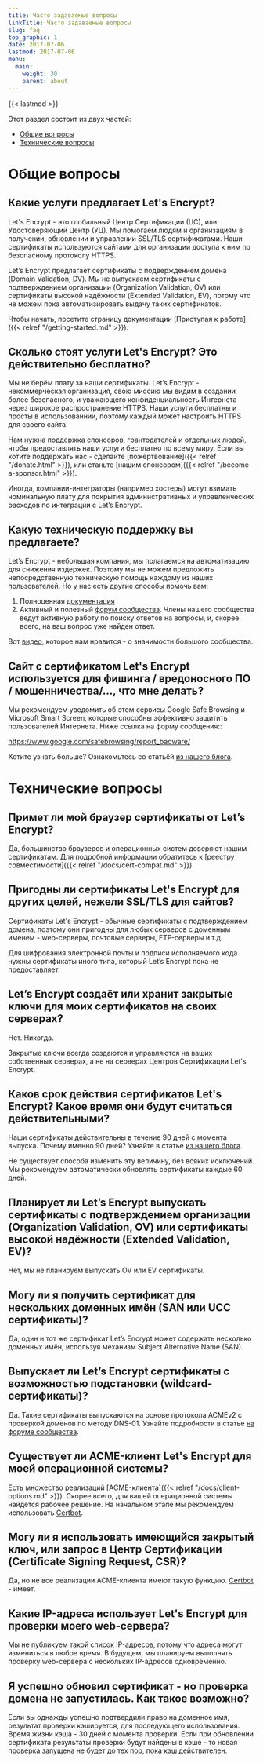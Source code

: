 ```yaml
---
title: Часто задаваемые вопросы
linkTitle: Часто задаваемые вопросы
slug: faq
top_graphic: 1
date: 2017-07-06
lastmod: 2017-07-06
menu:
  main:
    weight: 30
    parent: about
---
```


{{< lastmod >}}

Этот раздел состоит из двух частей:

* [Общие вопросы](#general)
* [Технические вопросы](#technical)

# <a name="general">Общие вопросы</a>

## Какие услуги предлагает Let's Encrypt?

Let's Encrypt - это глобальный Центр Сертификации (ЦС), или Удостоверяющий Центр (УЦ). Мы помогаем людям и организациям в получении, обновлении и управлении SSL/TLS сертификатами. Наши сертификаты используются сайтами для организации доступа к ним по безопасному протоколу HTTPS.

Let’s Encrypt предлагает сертификаты с подверждением домена (Domain Validation, DV). Мы не выпускаем сертификаты с подтверждением организации (Organization Validation, OV) или сертификаты высокой надёжности (Extended Validation, EV), потому что не можем пока автоматизировать выдачу таких сертификатов.

Чтобы начать, посетите страницу документации [Приступая к работе]({{< relref "/getting-started.md" >}}).

## Сколько стоят услуги Let's Encrypt? Это действительно бесплатно?

Мы не берём плату за наши сертификаты. Let’s Encrypt - некоммерческая организация, свою миссию мы видим в создании более безопасного, и уважающего конфиденциальность Интернета через широкое распространение HTTPS. Наши услуги бесплатны и просты в использованнии, поэтому каждый может настроить HTTPS для своего сайта.

Нам нужна поддержка спонсоров, грантодателей и отдельных людей, чтобы предоставлять наши услуги бесплатно по всему миру. Если вы хотите поддержать нас - сделайте [пожертвование]({{< relref "/donate.html" >}}), или станьте [нашим спонсором]({{< relref "/become-a-sponsor.html" >}}).

Иногда, компании-интеграторы (например хостеры) могут взимать номинальную плату для покрытия административных и управленческих расходов по интеграции с Let’s Encrypt.

## Какую техническую поддержку вы предлагаете?

Let’s Encrypt - небольшая компания, мы полагаемся на автоматизацию для снижения издержек. Поэтому мы не можем предложить непосредственную техническую помощь каждому из наших пользователей. Но у нас есть другие способы помочь вам:

1. Полноценная [документация](/ru/docs/)
2. Активный и полезный [форум сообщества](https://community.letsencrypt.org/). Члены нашего сообщества ведут активную работу по поиску ответов на  вопросы, и, скорее всего, на ваш вопрос уже найден ответ.

Вот [видео](https://www.youtube.com/watch?v=Xe1TZaElTAs), которое нам нравится - о значимости большого сообщества.

## Сайт с сертификатом Let's Encrypt используется для фишинга / вредоносного ПО / мошенничества/..., что мне делать?

Мы рекомендуем уведомить об этом сервисы Google Safe Browsing и Microsoft Smart Screen, которые способны эффективно защитить пользователей Интернета.
Ниже ссылка на форму сообщения::

https://www.google.com/safebrowsing/report_badware/

Хотите узнать больше? Ознакомьтесь со статьёй [из нашего блога](/2015/10/29/phishing-and-malware.html).

# <a name="technical">Технические вопросы</a>

## Примет ли мой браузер сертификаты от Let’s Encrypt?

Да, большинство браузеров и операционных систем доверяют нашим сертификатам. Для подробной информации обратитесь к [реестру совместимости]({{< relref "/docs/cert-compat.md" >}}).

## Пригодны ли сертификаты Let's Encrypt для других целей, нежели SSL/TLS для сайтов?

Сертификаты Let's Encrypt - обычные сертификаты с подтверждением домена, поэтому они пригодны для любых серверов с доменным именем - web-серверы, почтовые серверы, FTP-серверы и т.д.

Для шифрования электронной почты и подписи исполняемого кода нужны сертификаты иного типа, который Let’s Encrypt пока не предоставляет.

## Let’s Encrypt создаёт или хранит закрытые ключи для моих сертификатов на своих серверах?

Нет. Никогда.

Закрытые ключи всегда создаются и управляются на ваших собственных серверах, а не на серверах Центров Сертификации Let's Encrypt.

## Каков срок действия сертификатов Let's Encrypt? Какое время они будут считаться действительными?

Наши сертификаты действительны в течение 90 дней с момента выпуска. Почему именно 90 дней? Узнайте в статье [из нашего блога](/2015/11/09/why-90-days.html).

Не существует способа изменить эту величину, без всяких исключений. Мы рекомендуем автоматически обновлять сертификаты каждые 60 дней.

## Планирует ли Let’s Encrypt выпускать сертификаты с подтверждением организации (Organization Validation, OV) или сертификаты высокой надёжности (Extended Validation, EV)?

Нет, мы не планируем выпускать OV или EV сертификаты.

## Могу ли я получить сертификат для нескольких доменных имён (SAN или UCC сертификаты)?

Да, один и тот же сертификат Let’s Encrypt может содержать несколько доменных имён, используя механизм Subject Alternative Name (SAN).

## Выпускает ли Let’s Encrypt сертификаты с возможностью подстановки (wildcard-сертификаты)?

Да. Такие сертификаты выпускаются на основе протокола ACMEv2 с проверкой доменов по методу DNS-01. Узнайте подробности в статье [на форуме сообщества](https://community.letsencrypt.org/t/acme-v2-production-environment-wildcards/55578).

## Существует ли ACME-клиент Let's Encrypt для моей операционной системы?

Есть множество реализаций [ACME-клиента]({{< relref "/docs/client-options.md" >}}). Скорее всего, для вашей операционной системы найдётся рабочее решение. На начальном этапе мы рекомендуем использовать [Certbot](https://certbot.eff.org/).

## Могу ли я использовать имеющийся закрытый ключ, или запрос в Центр Сертификации (Certificate Signing Request, CSR)?

Да, но не все реализации ACME-клиента имеют такую функцию. [Certbot](https://certbot.eff.org/) - имеет.

## Какие IP-адреса использует Let's Encrypt для проверки моего web-сервера?

Мы не публикуем такой список IP-адресов, потому что адреса могут измениться в любое время. В будущем, мы планируем выполнять проверку web-сервера с нескольких IP-адресов одновременно.

## Я успешно обновил сертификат - но проверка домена не запустилась. Как такое возможно?

Если вы однажды успешно подтвердили право на доменное имя, результат проверки кэшируется, для последующего использования. Время жизни кэша - 30 дней с момента проверки.
Если при обновлении сертификата результаты проверки будут найдены в кэше - то новая проверка запущена не будет до тех пор, пока кэш действителен.
